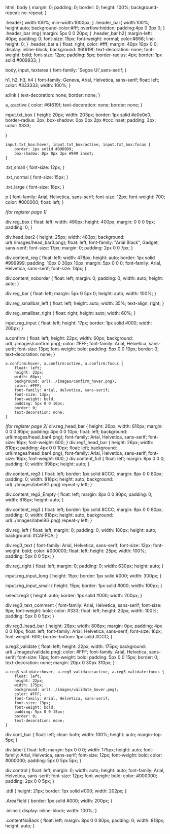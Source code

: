 
html, body {
    margin: 0;
    padding: 0;
    border: 0;
    height: 100%;
    background-repeat: no-repeat;
}
 
.header{
	width:100%;
	min-width:1000px;
}
.header_bar{
	width:100%;
    height:auto;
    background-color:#fff;
	overflow:hidden;
     padding:4px 0 3px 0;
    }
.header_bar img{
margin: 5px 0 0 20px;
}
.header_bar h2{
    margin-left: 40px;
    padding: 0;
    font-size: 15px;
    font-weight: normal;
    color:#666;
    line-height: 0;
}
.header_bar a {
float: right;
color: #fff;
margin: 40px 10px 0 0;
display: inline-block;
background: #6f619f;
text-decoration: none;
font-weight: bold;
font-size: 12px;
padding: 5px;
border-radius: 4px;
border: 1px solid #009933;
}

body, input, textarea {
    font-family: 'Segoe UI',sans-serif;
}

h1, h2, h3, h4 {
    font-family: Geneva, Arial, Helvetica, sans-serif;
    float: left;
    color: #333333;
    width: 100%;
}



a:link {
    text-decoration: none;
    border: none;
}

a, a:active {
    color: #6f619f;
    text-decoration: none;
    border: none;
}


input.txt_box {
    height: 20px;
    width: 203px;
    border: 1px solid #e0e0e0;
    border-radius: 3px;
    box-shadow: 0px 0px 2px #ccc inset;
    padding: 3px;
    color: #333;
    
}

    input.txt_box:hover, input.txt_box:active, input.txt_box:focus {
        border: 1px solid #D9D9D9;
        box-shadow: 0px 0px 3px #999 inset;
    }

.txt_small {
    font-size: 12px;
}

.txt_normal {
    font-size: 15px;
}

.txt_large {
    font-size: 18px;
}

p {
    font-family: Arial, Helvetica, sans-serif;
    font-size: 12px;
    font-weight: 700;
    color: #000000;
    float: left;
}


   


/*for register page 1*/

div.reg_box {
    float: left;
    width: 490px;
    height: 400px;
    margin: 0 0 0 9px;
    padding: 0;
}

div.head_bar2 {
    height: 25px;
    width: 483px;
    background: url(./images/head_bar3.png);
    float: left;
    font-family: "Arial Black", Gadget, sans-serif;
    font-size: 17px;
    margin: 0;
    padding: 2px 0 0 7px;
}

div.content_reg {
    float: left;
    width: 478px;
    height: auto;
    border: 1px solid #999999;
    padding: 10px 0 30px 10px;
    margin: 5px 0 0 0;
    font-family: Arial, Helvetica, sans-serif;
    font-size: 13px;
}

div.content_noborder {
    float: left;
    margin: 0;
    padding: 0;
    width: auto;
    height: auto;
}

div.reg_bar {
    float: left;
    margin: 5px 0 5px 0;
    height: auto;
    width: 100%;
}

div.reg_smallbar_left {
    float: left;
    height: auto;
    width: 35%;
    text-align: right;
}

div.reg_smallbar_right {
    float: right;
    height: auto;
    width: 60%;
}

input.reg_input {
    float: left;
    height: 17px;
    border: 1px solid #000;
    width: 200px;
}

a.confirm {
    float: left;
    height: 22px;
    width: 60px;
    background: url(../images/confirm.png);
    color: #FFF;
    font-family: Arial, Helvetica, sans-serif;
    font-size: 13px;
    font-weight: bold;
    padding: 5px 0 0 10px;
    border: 0;
    text-decoration: none;
}

    a.confirm:hover, a.confirm:active, a.confirm:focus {
        float: left;
        height: 22px;
        width: 60px;
        background: url(../images/confirm_hover.png);
        color: #FFF;
        font-family: Arial, Helvetica, sans-serif;
        font-size: 13px;
        font-weight: bold;
        padding: 5px 0 0 10px;
        border: 0;
        text-decoration: none;
    }


/*for register page 2*/
div.reg_head_bar {
    height: 26px;
    width: 810px;
    margin: 0 0 0 80px;
    padding: 4px 0 0 10px;
    float: left;
    background: url(images/head_bar4.png);
    font-family: Arial, Helvetica, sans-serif;
    font-size: 16px;
    font-weight: 600;
}
div.reg1_head_bar {
    height: 26px;
    width: 810px;
    padding: 4px 0 0 10px;
    float: left;
    background: url(images/head_bar4.png);
    font-family: Arial, Helvetica, sans-serif;
    font-size: 16px;
    font-weight: 600;
}
div.content_full {
    float: left;
    margin: 8px 0 0 0;
    padding: 0;
    width: 998px;
    height: auto;
}

div.content_reg3 {
    float: left;
    border: 1px solid #CCC;
    margin: 8px 0 0 80px;
    padding: 0;
    width: 818px;
    height: auto;
    background: url(../Images/labelBG.png) repeat-y left;
}

div.content_reg3_Empty {
    float: left;
    margin: 8px 0 0 80px;
    padding: 0;
    width: 818px;
    height: auto;
}

div.content_reg3 {
    float: left;
    border: 1px solid #CCC;
    margin: 8px 0 0 80px;
    padding: 0;
    width: 818px;
    height: auto;
    background: url(../Images/labelBG.png) repeat-y left;
}

div.reg_left {
    float: left;
    margin: 0;
    padding: 0;
    width: 180px;
    height: auto;
    background: #CAFFCA;
}

div.reg3_text {
    font-family: Arial, Helvetica, sans-serif;
    font-size: 12px;
    font-weight: bold;
    color: #000000;
    float: left;
    height: 25px;
    width: 100%;
    padding: 5px 0 0 5px;
}

div.reg_right {
    float: left;
    margin: 0;
    padding: 0;
    width: 630px;
    height: auto;
}

input.reg_input_long {
    height: 15px;
    border: 1px solid #000;
    width: 300px;
}

input.reg_input_small {
    height: 15px;
    border: 1px solid #000;
    width: 100px;
}

select.reg3 {
    height: auto;
    border: 1px solid #000;
    width: 200px;
}

div.reg3_text_comment {
    font-family: Arial, Helvetica, sans-serif;
    font-size: 9px;
    font-weight: bold;
    color: #333;
    float: left;
    height: 20px;
    width: 100%;
    padding: 5px 0 0 5px;
}

div.reg3_head_bar {
    height: 26px;
    width: 808px;
    margin: 0px;
    padding: 4px 0 0 10px;
    float: left;
    font-family: Arial, Helvetica, sans-serif;
    font-size: 16px;
    font-weight: 600;
    border-bottom: 1px solid #CCC;
}

a.reg3_validate {
    float: left;
    height: 22px;
    width: 175px;
    background: url(../images/validate.png);
    color: #FFF;
    font-family: Arial, Helvetica, sans-serif;
    font-size: 13px;
    font-weight: bold;
    padding: 5px 0 0 15px;
    border: 0;
    text-decoration: none;
    margin: 20px 0 30px 310px;
}

    a.reg3_validate:hover, a.reg3_validate:active, a.reg3_validate:focus {
        float: left;
        height: 22px;
        width: 175px;
        background: url(../images/validate_hover.png);
        color: #FFF;
        font-family: Arial, Helvetica, sans-serif;
        font-size: 13px;
        font-weight: bold;
        padding: 5px 0 0 15px;
        border: 0;
        text-decoration: none;
    }


div.cont_bar {
    float: left;
    clear: both;
    width: 100%;
    height: auto;
    margin-top: 5px;
}

div.label {
    float: left;
    margin: 5px 0 0 0;
    width: 175px;
    height: auto;
    font-family: Arial, Helvetica, sans-serif;
    font-size: 12px;
    font-weight: bold;
    color: #000000;
    padding: 5px 0 5px 5px;
}

div.control {
    float: left;
    margin: 0;
    width: auto;
    height: auto;
    font-family: Arial, Helvetica, sans-serif;
    font-size: 12px;
    font-weight: bold;
    color: #000000;
    padding: 2px 0 0 5px;
}

.ddl {
    height: 21px;
    border: 1px solid #000;
    width: 202px;
}

.AreaField {
    border: 1px solid #000;
    width: 200px;
}

.inline {
    display: inline-block;
    width: 100%;
}

.contentNoBack {
    float: left;
    margin: 8px 0 0 80px;
    padding: 0;
    width: 818px;
    height: auto;
}




